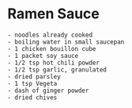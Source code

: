 # Ramen Sauce  
  
    - noodles already cooked  
    - boiling water in small saucepan  
    - 1 chicken bouillon cube  
    - 1 packet soy sauce  
    - 1/2 tsp hot chili powder  
    - 1/2 tsp garlic, granulated  
    - dried parsley  
    - 1 tsp Vegeta  
    - dash of ginger powder  
    - dried chives  
    
